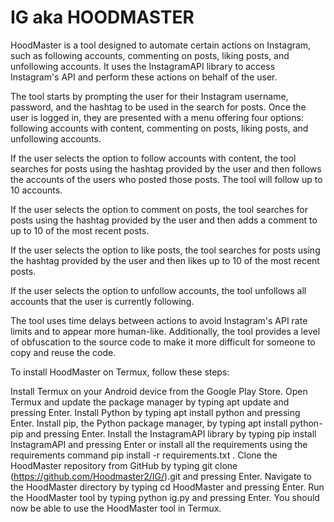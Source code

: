 # IG aka HOODMASTER

HoodMaster is a tool designed to automate certain actions on Instagram, such as following accounts, commenting on posts, liking posts, and unfollowing accounts. It uses the InstagramAPI library to access Instagram's API and perform these actions on behalf of the user.

The tool starts by prompting the user for their Instagram username, password, and the hashtag to be used in the search for posts. Once the user is logged in, they are presented with a menu offering four options: following accounts with content, commenting on posts, liking posts, and unfollowing accounts.

If the user selects the option to follow accounts with content, the tool searches for posts using the hashtag provided by the user and then follows the accounts of the users who posted those posts. The tool will follow up to 10 accounts.

If the user selects the option to comment on posts, the tool searches for posts using the hashtag provided by the user and then adds a comment to up to 10 of the most recent posts.

If the user selects the option to like posts, the tool searches for posts using the hashtag provided by the user and then likes up to 10 of the most recent posts.

If the user selects the option to unfollow accounts, the tool unfollows all accounts that the user is currently following.

The tool uses time delays between actions to avoid Instagram's API rate limits and to appear more human-like. Additionally, the tool provides a level of obfuscation to the source code to make it more difficult for someone to copy and reuse the code.

To install HoodMaster on Termux, follow these steps:

Install Termux on your Android device from the Google Play Store.
Open Termux and update the package manager by typing apt update and pressing Enter.
Install Python by typing apt install python and pressing Enter.
Install pip, the Python package manager, by typing apt install python-pip and pressing Enter.
Install the InstagramAPI library by typing pip install InstagramAPI and pressing Enter or install all the requirements using the requirements command pip install -r requirements.txt
.
Clone the HoodMaster repository from GitHub by typing git clone (https://github.com/Hoodmaster2/IG/).git and pressing Enter.
Navigate to the HoodMaster directory by typing cd HoodMaster and pressing Enter.
Run the HoodMaster tool by typing python ig.py and pressing Enter.
You should now be able to use the HoodMaster tool in Termux.

